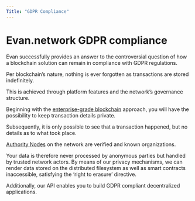 ```yaml
---
Title: "GDPR Compliance"
---
```

# Evan.network GDPR compliance

Evan successfully provides an answer to the controversial question of how a blockchain solution can remain in compliance with GDPR regulations. 

Per blockchain’s nature, nothing is ever forgotten as transactions are stored indefinitely. 

This is achieved through platform features and the network’s governance structure.

Beginning with the [enterprise-grade blockchain](/doc/enterprisechain) approach, you will have the possibility to keep transaction details private.

Subsequently, it is only possible to see that a transaction happened, but no details as to what took place.  

[Authority Nodes](/doc/masternode) on the network are verified and known organizations.

Your data is therefore never processed by anonymous parties but handled by trusted network actors. 
By means of our privacy mechanisms, we can render data stored on the distributed filesystem as well as smart contracts inaccessible, satisfying the ‘right to erasure’ directive.

Additionally, our API enables you to build GDPR compliant decentralized applications. 
